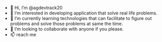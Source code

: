 - 👋 Hi, I’m @agdevtrack20
- 👀 I’m interested in developing application that solve real life problems.
- 🌱 I’m currently learning technologies that can facilitate to figure out problems and solve those problems at same the time.
- 💞️ I’m looking to collaborate with anyone if you please.
- 📫 reach me 

<!---
agdevtrack20/agdevtrack20 is a ✨ special ✨ repository because its `README.md` (this file) appears on your GitHub profile.
You can click the Preview link to take a look at your changes.
--->
